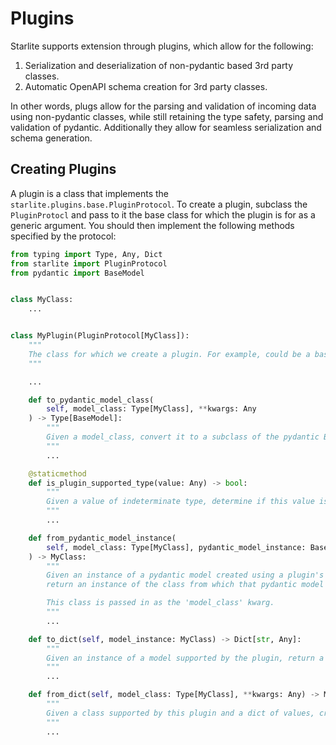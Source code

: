 # Plugins

Starlite supports extension through plugins, which allow for the following:

1. Serialization and deserialization of non-pydantic based 3rd party classes.
2. Automatic OpenAPI schema creation for 3rd party classes.

In other words, plugs allow for the parsing and validation of incoming data using non-pydantic classes, while still
retaining the type safety, parsing and validation of pydantic. Additionally they allow for seamless serialization and
schema generation.

## Creating Plugins

A plugin is a class that implements the `starlite.plugins.base.PluginProtocol`. To create a plugin, subclass
the `PluginProtocl` and pass to it the base class for which the plugin is for as a generic argument. You should then
implement the following methods specified by the protocol:

```python
from typing import Type, Any, Dict
from starlite import PluginProtocol
from pydantic import BaseModel


class MyClass:
    ...


class MyPlugin(PluginProtocol[MyClass]):
    """
    The class for which we create a plugin. For example, could be a base ORM class such as "Model" or "Document" etc.
    """

    ...

    def to_pydantic_model_class(
        self, model_class: Type[MyClass], **kwargs: Any
    ) -> Type[BaseModel]:
        """
        Given a model_class, convert it to a subclass of the pydantic BaseModel
        """
        ...

    @staticmethod
    def is_plugin_supported_type(value: Any) -> bool:
        """
        Given a value of indeterminate type, determine if this value is supported by the plugin by returning a bool.
        """
        ...

    def from_pydantic_model_instance(
        self, model_class: Type[MyClass], pydantic_model_instance: BaseModel
    ) -> MyClass:
        """
        Given an instance of a pydantic model created using a plugin's 'to_pydantic_model_class',
        return an instance of the class from which that pydantic model has been created.

        This class is passed in as the 'model_class' kwarg.
        """
        ...

    def to_dict(self, model_instance: MyClass) -> Dict[str, Any]:
        """
        Given an instance of a model supported by the plugin, return a dictionary of serializable values.
        """
        ...

    def from_dict(self, model_class: Type[MyClass], **kwargs: Any) -> MyClass:
        """
        Given a class supported by this plugin and a dict of values, create an instance of the class
        """
        ...
```

